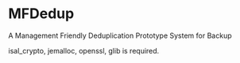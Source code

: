 # MFDedup
A Management Friendly Deduplication Prototype System for Backup

isal_crypto, jemalloc, openssl, glib is required.



